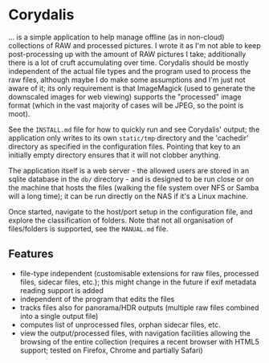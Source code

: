 # Corydalis

… is a simple application to help manage offline (as in non-cloud)
collections of RAW and processed pictures. I wrote it as I'm not able
to keep post-processing up with the amount of RAW pictures I take;
additionally there is a lot of cruft accumulating over time. Corydalis
should be mostly independent of the actual file types and the program
used to process the raw files, although maybe I do make some
assumptions and I'm just not aware of it; its only requirement is that
ImageMagick (used to generate the downscaled images for web viewing)
supports the "processed" image format (which in the vast majority of
cases will be JPEG, so the point is moot).

See the `INSTALL.md` file for how to quickly run and see Corydalis'
output; the application only writes to its own `static/tmp` directory
and the 'cachedir' directory as specified in the configuration
files. Pointing that key to an initially empty directory ensures that
it will not clobber anything.

The application itself is a web server - the allowed users are stored
in an sqlite database in the `db/` directory - and is designed to be
run close or on the machine that hosts the files (walking the file
system over NFS or Samba will a long time); it can be run directly on
the NAS if it's a Linux machine.

Once started, navigate to the host/port setup in the configuration
file, and explore the classification of folders. Note that not all
organisation of files/folders is supported, see the `MANUAL.md` file.

## Features

* file-type independent (customisable extensions for raw files,
  processed files, sidecar files, etc.); this might change in the
  future if exif metadata reading support is added
* independent of the program that edits the files
* tracks files also for panorama/HDR outputs (multiple raw files
  combined into a single output file)
* computes list of unprocessed files, orphan sidecar files, etc.
* view the output/processed files, with navigation facilities allowing
  the browsing of the entire collection (requires a recent browser
  with HTML5 support; tested on Firefox, Chrome and partially Safari)

